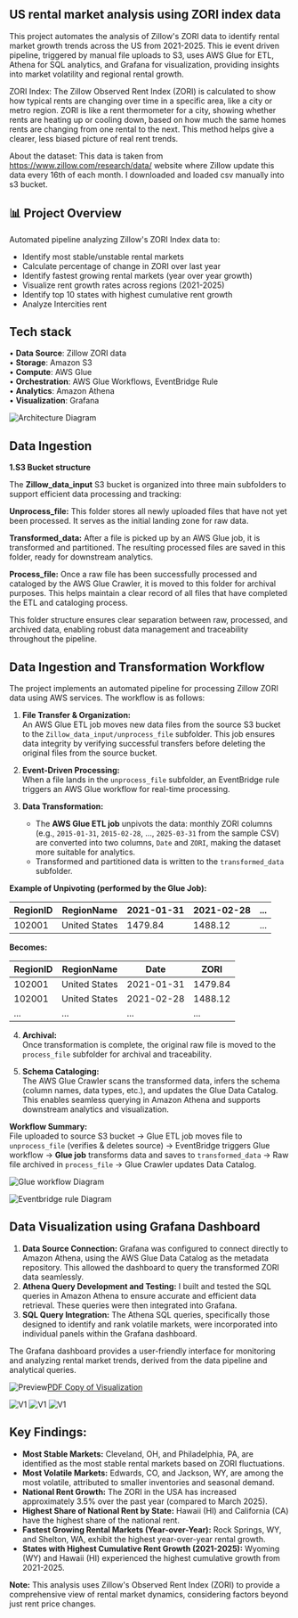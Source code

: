 
## **US rental market analysis using ZORI index data**  


This project automates the analysis of Zillow's ZORI data to identify rental market growth trends across the US from 2021-2025. This ie event driven pipeline, triggered by manual file uploads to S3, uses AWS Glue for ETL, Athena for SQL analytics, and Grafana for visualization, providing insights into market volatility and regional rental growth.

ZORI Index:
The Zillow Observed Rent Index (ZORI) is calculated to show how typical rents are changing over time in a specific area, like a city or metro region.
ZORI is like a rent thermometer for a city, showing whether rents are heating up or cooling down, based on how much the same homes rents are changing from one rental to the next. This method helps give a clearer, less biased picture of real rent trends.

About the dataset:
This data is taken from https://www.zillow.com/research/data/ website where Zillow update this data every 16th of each month. I downloaded and loaded csv manually into s3 bucket.

## 📊 Project Overview
Automated pipeline analyzing Zillow's ZORI Index data to:
- Identify most stable/unstable rental markets
- Calculate percentage of change in ZORI over last year
- Identify fastest growing rental markets (year over year growth)
- Visualize rent growth rates across regions (2021-2025)
- Identify top 10 states with highest cumulative rent growth
- Analyze Intercities rent

## Tech stack
• **Data Source**: Zillow ZORI data  
• **Storage**: Amazon S3  
• **Compute**: AWS Glue  
• **Orchestration**: AWS Glue Workflows, EventBridge Rule  
• **Analytics**: Amazon Athena  
• **Visualization**: Grafana

![Architecture Diagram](https://raw.githubusercontent.com/wnityanand/US_Rental_market_analysis_using_ZORI_Index/main/AWS_Architecture.png)

## Data Ingestion
**1.S3 Bucket structure**

The **Zillow_data_input** S3 bucket is organized into three main subfolders to support efficient data processing and tracking:

**Unprocess_file:**
This folder stores all newly uploaded files that have not yet been processed. It serves as the initial landing zone for raw data.

**Transformed_data:**
After a file is picked up by an AWS Glue job, it is transformed and partitioned. The resulting processed files are saved in this folder, ready for downstream analytics.

**Process_file:**
Once a raw file has been successfully processed and cataloged by the AWS Glue Crawler, it is moved to this folder for archival purposes. This helps maintain a clear record of all files that have completed the ETL and cataloging process.

This folder structure ensures clear separation between raw, processed, and archived data, enabling robust data management and traceability throughout the pipeline.

## Data Ingestion and Transformation Workflow

The project implements an automated pipeline for processing Zillow ZORI data using AWS services. The workflow is as follows:

1. **File Transfer & Organization:**  
   An AWS Glue ETL job moves new data files from the source S3 bucket to the `Zillow_data_input/unprocess_file` subfolder. This job ensures data integrity by verifying successful transfers before deleting the original files from the source bucket.

2. **Event-Driven Processing:**  
   When a file lands in the `unprocess_file` subfolder, an EventBridge rule triggers an AWS Glue workflow for real-time processing.

3. **Data Transformation:**  
   - The **AWS Glue ETL job** unpivots the data: monthly ZORI columns (e.g., `2015-01-31`, `2015-02-28`, ..., `2025-03-31` from the sample CSV) are converted into two columns, `Date` and `ZORI`, making the dataset more suitable for analytics.
   - Transformed and partitioned data is written to the `transformed_data` subfolder.

**Example of Unpivoting (performed by the Glue Job):**

| RegionID | RegionName   | 2021-01-31 | 2021-02-28 | ... |
|----------|--------------|------------|------------|-----|
| 102001   | United States | 1479.84    | 1488.12    | ... |

**Becomes:**

| RegionID | RegionName   | Date       | ZORI     |
|----------|--------------|------------|----------|
| 102001   | United States | 2021-01-31 | 1479.84  |
| 102001   | United States | 2021-02-28 | 1488.12  |
| ...      | ...          | ...        | ...      |

4. **Archival:**  
   Once transformation is complete, the original raw file is moved to the `process_file` subfolder for archival and traceability.

5. **Schema Cataloging:**  
   The AWS Glue Crawler scans the transformed data, infers the schema (column names, data types, etc.), and updates the Glue Data Catalog. This enables seamless querying in Amazon Athena and supports downstream analytics and visualization.

**Workflow Summary:**  
File uploaded to source S3 bucket → Glue ETL job moves file to `unprocess_file` (verifies & deletes source) → EventBridge triggers Glue workflow → **Glue job** transforms data and saves to `transformed_data` → Raw file archived in `process_file` → Glue Crawler updates Data Catalog.

![Glue workflow Diagram](https://raw.githubusercontent.com/wnityanand/US_Rental_market_analysis_using_ZORI_Index/main/AWS_Architecture/Glue_workflow.png)


![Eventbridge rule Diagram](https://raw.githubusercontent.com/wnityanand/US_Rental_market_analysis_using_ZORI_Index/main/AWS_Architecture/Eventbridge_rule.png)

## Data Visualization using Grafana Dashboard

1. **Data Source Connection:** Grafana was configured to connect directly to Amazon Athena, using the AWS Glue Data Catalog as the metadata repository. This allowed the dashboard to query the transformed ZORI data seamlessly.
2. **Athena Query Development and Testing:** I built and tested the SQL queries in Amazon Athena to ensure accurate and efficient data retrieval. These queries were then integrated into Grafana.
3. **SQL Query Integration:** The Athena SQL queries, specifically those designed to identify and rank volatile markets, were incorporated into individual panels within the Grafana dashboard.

The Grafana dashboard provides a user-friendly interface for monitoring and analyzing rental market trends, derived from the data pipeline and analytical queries.

![Preview](Data_Visualization/Zori_Preview%20.png)[PDF Copy of Visualization](https://raw.githubusercontent.com/wnityanand/US_Rental_market_analysis_using_ZORI_Index/main/Data_Visualization/Zori_index_analysis.pdf)

![V1](https://raw.githubusercontent.com/wnityanand/US_Rental_market_analysis_using_ZORI_Index/main/Data_Visualization/Most_stable_and_volatile_market.PNG)
![V1](https://raw.githubusercontent.com/wnityanand/US_Rental_market_analysis_using_ZORI_Index/main/Data_Visualization/rental_growth_in_usa.PNG)
![V1](https://raw.githubusercontent.com/wnityanand/US_Rental_market_analysis_using_ZORI_Index/main/Data_Visualization/Intercities_rent_analysis.png)


## Key Findings:

*   **Most Stable Markets:** Cleveland, OH, and Philadelphia, PA, are identified as the most stable rental markets based on ZORI fluctuations.
*   **Most Volatile Markets:** Edwards, CO, and Jackson, WY, are among the most volatile, attributed to smaller inventories and seasonal demand.
*   **National Rent Growth:** The ZORI in the USA has increased approximately 3.5% over the past year (compared to March 2025).
*   **Highest Share of National Rent by State:** Hawaii (HI) and California (CA) have the highest share of the national rent.
*   **Fastest Growing Rental Markets (Year-over-Year):** Rock Springs, WY, and Shelton, WA, exhibit the highest year-over-year rental growth.
*   **States with Highest Cumulative Rent Growth (2021-2025):** Wyoming (WY) and Hawaii (HI) experienced the highest cumulative growth from 2021-2025.

**Note:** This analysis uses Zillow's Observed Rent Index (ZORI) to provide a comprehensive view of rental market dynamics, considering factors beyond just rent price changes.























